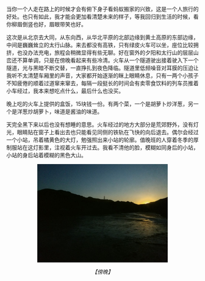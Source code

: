 当你一个人走在路上的时候才会有俯下身子看蚂蚁搬家的兴致，这是一个人旅行的好处。也只有如此，我才能会更加看清楚未来的样子，等我回归到生活的时候，看你柳眉倒竖也好，眉眼带笑也好。   

这次是从北京去大同，从东向西，从华北平原的北部边缘到黄土高原的东部边缘，中间是巍巍耸立的太行山脉。来去都没有高铁，只有绿皮火车可以坐，座位比较拥挤，也没办法充电，旅程会稍微显得有些无聊。好在窗外的夕阳和太行山的层层山峦还不算单调，只是在傍晚看起来有些冷清。火车从一个隧道驶出接着驶入下一个隧道，光与黑暗不断交替，一直挣扎到夜色降临。隧道里低频噪音对耳膜的压迫让我听不太清楚车厢里的声音，大家都开始逐渐的眯上眼睛休息，只有一两个小孩子不知疲倦的顺着过道窜来窜去，每隔一段挺长的时间会有卖零食饮料的列车员推着小车经过，我本来想吃点什么，最后什么也没买。   

晚上吃的火车上提供的盒饭，15块钱一份。有两个菜，一个是胡萝卜炒洋葱，另一个是洋葱炒胡萝卜，味道是酱油的味道。   

天完全黑下来以后也没有想睡的意思。火车经过的地方大部分是荒郊野外，没有灯光，眼睛贴在窗子上看出去也只能看见同侧的铁轨在飞快的向后退去。偶尔会经过一个小站，吊着橘黄色的大灯，勉强照出来小站的轮廓。值晚班的人穿着冬季的厚制服站在这灯影里，注视着火车开过去。我看不清他的脸，模糊如同身后的小站，小站的身后站着模糊的黑色大山。   

<div align="center">
    <img src="../img/datong/datong_bangwan.jpeg" width="68%" align="center" alt="傍晚">
    <p><i>【傍晚】</i></p>
</div>